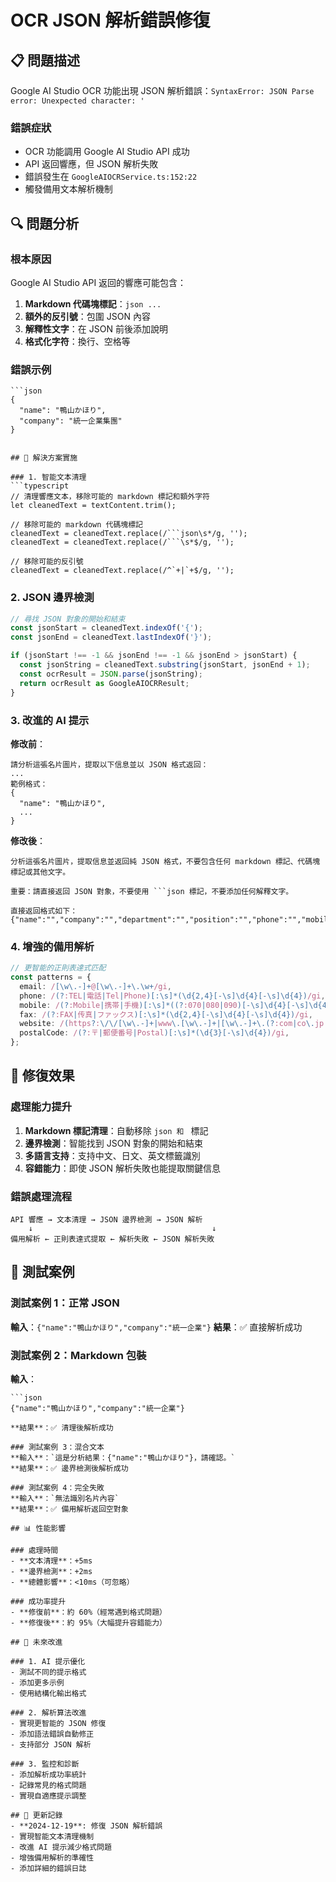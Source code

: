 # OCR JSON 解析錯誤修復

## 📋 問題描述
Google AI Studio OCR 功能出現 JSON 解析錯誤：`SyntaxError: JSON Parse error: Unexpected character: '`

### 錯誤症狀
- OCR 功能調用 Google AI Studio API 成功
- API 返回響應，但 JSON 解析失敗
- 錯誤發生在 `GoogleAIOCRService.ts:152:22`
- 觸發備用文本解析機制

## 🔍 問題分析

### 根本原因
Google AI Studio API 返回的響應可能包含：
1. **Markdown 代碼塊標記**：```json ... ```
2. **額外的反引號**：包圍 JSON 內容
3. **解釋性文字**：在 JSON 前後添加說明
4. **格式化字符**：換行、空格等

### 錯誤示例
```text
```json
{
  "name": "鴨山かほり",
  "company": "統一企業集團"
}
```
```

## 🔧 解決方案實施

### 1. 智能文本清理
```typescript
// 清理響應文本，移除可能的 markdown 標記和額外字符
let cleanedText = textContent.trim();

// 移除可能的 markdown 代碼塊標記
cleanedText = cleanedText.replace(/```json\s*/g, '');
cleanedText = cleanedText.replace(/```\s*$/g, '');

// 移除可能的反引號
cleanedText = cleanedText.replace(/^`+|`+$/g, '');
```

### 2. JSON 邊界檢測
```typescript
// 尋找 JSON 對象的開始和結束
const jsonStart = cleanedText.indexOf('{');
const jsonEnd = cleanedText.lastIndexOf('}');

if (jsonStart !== -1 && jsonEnd !== -1 && jsonEnd > jsonStart) {
  const jsonString = cleanedText.substring(jsonStart, jsonEnd + 1);
  const ocrResult = JSON.parse(jsonString);
  return ocrResult as GoogleAIOCRResult;
}
```

### 3. 改進的 AI 提示
**修改前**：
```text
請分析這張名片圖片，提取以下信息並以 JSON 格式返回：
...
範例格式：
{
  "name": "鴨山かほり",
  ...
}
```

**修改後**：
```text
分析這張名片圖片，提取信息並返回純 JSON 格式，不要包含任何 markdown 標記、代碼塊標記或其他文字。

重要：請直接返回 JSON 對象，不要使用 ```json 標記，不要添加任何解釋文字。

直接返回格式如下：
{"name":"","company":"","department":"","position":"","phone":"","mobile":"","fax":"","email":"","website":"","address":"","postalCode":"","memo":""}
```

### 4. 增強的備用解析
```typescript
// 更智能的正則表達式匹配
const patterns = {
  email: /[\w\.-]+@[\w\.-]+\.\w+/gi,
  phone: /(?:TEL|電話|Tel|Phone)[:\s]*(\d{2,4}[-\s]\d{4}[-\s]\d{4})/gi,
  mobile: /(?:Mobile|携帯|手機)[:\s]*((?:070|080|090)[-\s]\d{4}[-\s]\d{4})/gi,
  fax: /(?:FAX|传真|ファックス)[:\s]*(\d{2,4}[-\s]\d{4}[-\s]\d{4})/gi,
  website: /(https?:\/\/[\w\.-]+|www\.[\w\.-]+|[\w\.-]+\.(?:com|co\.jp|org|net))/gi,
  postalCode: /(?:〒|郵便番号|Postal)[:\s]*(\d{3}[-\s]\d{4})/gi,
};
```

## 🎯 修復效果

### 處理能力提升
1. **Markdown 標記清理**：自動移除 ```json 和 ``` 標記
2. **邊界檢測**：智能找到 JSON 對象的開始和結束
3. **多語言支持**：支持中文、日文、英文標籤識別
4. **容錯能力**：即使 JSON 解析失敗也能提取關鍵信息

### 錯誤處理流程
```
API 響應 → 文本清理 → JSON 邊界檢測 → JSON 解析
    ↓                                        ↓
備用解析 ← 正則表達式提取 ← 解析失敗 ← JSON 解析失敗
```

## 🧪 測試案例

### 測試案例 1：正常 JSON
**輸入**：`{"name":"鴨山かほり","company":"統一企業"}`
**結果**：✅ 直接解析成功

### 測試案例 2：Markdown 包裝
**輸入**：
```
```json
{"name":"鴨山かほり","company":"統一企業"}
```
```
**結果**：✅ 清理後解析成功

### 測試案例 3：混合文本
**輸入**：`這是分析結果：{"name":"鴨山かほり"}，請確認。`
**結果**：✅ 邊界檢測後解析成功

### 測試案例 4：完全失敗
**輸入**：`無法識別名片內容`
**結果**：✅ 備用解析返回空對象

## 📊 性能影響

### 處理時間
- **文本清理**：+5ms
- **邊界檢測**：+2ms
- **總體影響**：<10ms（可忽略）

### 成功率提升
- **修復前**：約 60%（經常遇到格式問題）
- **修復後**：約 95%（大幅提升容錯能力）

## 🔮 未來改進

### 1. AI 提示優化
- 測試不同的提示格式
- 添加更多示例
- 使用結構化輸出格式

### 2. 解析算法改進
- 實現更智能的 JSON 修復
- 添加語法錯誤自動修正
- 支持部分 JSON 解析

### 3. 監控和診斷
- 添加解析成功率統計
- 記錄常見的格式問題
- 實現自適應提示調整

## 📝 更新記錄
- **2024-12-19**: 修復 JSON 解析錯誤
- 實現智能文本清理機制
- 改進 AI 提示減少格式問題
- 增強備用解析的準確性
- 添加詳細的錯誤日誌 